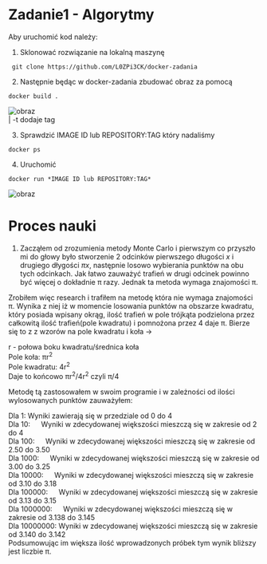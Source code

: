 # Zadanie1 - Algorytmy

Aby uruchomić kod należy:

1. Sklonować rozwiązanie na lokalną maszynę

```console
 git clone https://github.com/L0ZPi3CK/docker-zadania
```

2. Następnie będąc w docker-zadania zbudować obraz za pomocą
```console
docker build .
```
![obraz](https://user-images.githubusercontent.com/84734341/179549627-264809bd-0e2a-41ee-9be9-f8075ec1e381.png)  
| -t dodaje tag

3. Sprawdzić IMAGE ID lub REPOSITORY:TAG który nadaliśmy
```console
docker ps
``` 

4. Uruchomić 
``` console
docker run *IMAGE ID lub REPOSITORY:TAG*
```
![obraz](https://user-images.githubusercontent.com/84734341/179549467-75a24a2f-ec14-42d7-9894-57b4616e817b.png)


# Proces nauki

1. Zacząłem od zrozumienia metody Monte Carlo i pierwszym co przyszło mi do głowy było stworzenie 2 odcinków
pierwszego długości *x* i drugiego dłygości *πx*, następnie losowo wybierania punktów na obu tych odcinkach.
Jak łatwo zauważyć trafień w drugi odcinek powinno być więcej o dokładnie π razy. Jednak ta metoda wymaga znajomości π.

Zrobiłem więc research i trafiłem na metodę która nie wymaga znajomości π. Wynika z niej iż w momencie losowania punktów
na obszarze kwadratu, który posiada wpisany okrąg, ilość trafień w pole trójkąta podzielona przez całkowitą ilość trafień(pole kwadratu)
i pomnożona przez 4 daje π. Bierze się to z z wzorów na pole kwadratu i koła ->  
  
r - połowa boku kwadratu/średnica koła  
Pole koła: πr<sup>2</sup> &nbsp;  
Pole kwadratu: 4r<sup>2</sup> &nbsp;  
Daje to końcowo πr<sup>2</sup>/4r<sup>2</sup> czyli π/4
  
Metodę tą zastosowałem w swoim programie i w zależności od ilości wylosowanych punktów zauważyłem:  
 
Dla 1: Wyniki zawierają się w przedziale od 0 do 4    
Dla 10: &emsp; Wyniki w zdecydowanej większości mieszczą się w zakresie od 2 do 4    
Dla 100: &emsp; Wyniki w zdecydowanej większości mieszczą się w zakresie od 2.50 do 3.50    
Dla 1000: &emsp; Wyniki w zdecydowanej większości mieszczą się w zakresie od 3.00 do 3.25  
Dla 10000: &emsp; Wyniki w zdecydowanej większości mieszczą się w zakresie od 3.10 do 3.18  
Dla 100000: &emsp; Wyniki w zdecydowanej większości mieszczą się w zakresie od 3.13 do 3.15  
Dla 1000000: &emsp; Wyniki w zdecydowanej większości mieszczą się w zakresie od 3.138 do 3.145  
Dla 10000000: Wyniki w zdecydowanej większości mieszczą się w zakresie od 3.140 do 3.142  
Podsumowując im większa ilość wprowadzonych próbek tym wynik bliższy jest liczbie π.  
